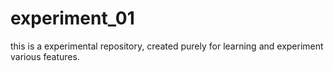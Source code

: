 # experiment_01
this is a experimental repository, created purely for learning and experiment various features.
